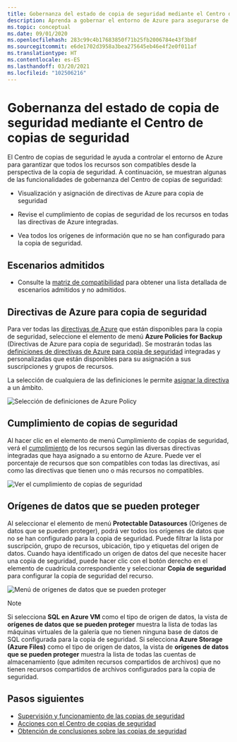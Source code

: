 ```yaml
---
title: Gobernanza del estado de copia de seguridad mediante el Centro de copias de seguridad
description: Aprenda a gobernar el entorno de Azure para asegurarse de que, desde la perspectiva de la copia de seguridad, todos los recursos son compatibles con el Centro de copias de seguridad.
ms.topic: conceptual
ms.date: 09/01/2020
ms.openlocfilehash: 283c99c4b17683850f71b25fb2006784e43f3b8f
ms.sourcegitcommit: e6de1702d3958a3bea275645eb46e4f2e0f011af
ms.translationtype: HT
ms.contentlocale: es-ES
ms.lasthandoff: 03/20/2021
ms.locfileid: "102506216"
---
```

# <a name="govern-your-backup-estate-using-backup-center"></a>Gobernanza del estado de copia de seguridad mediante el Centro de copias de seguridad

El Centro de copias de seguridad le ayuda a controlar el entorno de Azure para garantizar que todos los recursos son compatibles desde la perspectiva de la copia de seguridad. A continuación, se muestran algunas de las funcionalidades de gobernanza del Centro de copias de seguridad:

* Visualización y asignación de directivas de Azure para copia de seguridad

* Revise el cumplimiento de copias de seguridad de los recursos en todas las directivas de Azure integradas.

* Vea todos los orígenes de información que no se han configurado para la copia de seguridad.

## <a name="supported-scenarios"></a>Escenarios admitidos

* Consulte la [matriz de compatibilidad](backup-center-support-matrix.md) para obtener una lista detallada de escenarios admitidos y no admitidos.

## <a name="azure-policies-for-backup"></a>Directivas de Azure para copia de seguridad

Para ver todas las [directivas de Azure](../governance/policy/overview.md) que están disponibles para la copia de seguridad, seleccione el elemento de menú **Azure Policies for Backup** (Directivas de Azure para copia de seguridad). Se mostrarán todas las [definiciones de directivas de Azure para copia de seguridad](policy-reference.md) integradas y personalizadas que están disponibles para su asignación a sus suscripciones y grupos de recursos.

La selección de cualquiera de las definiciones le permite [asignar la directiva](../governance/policy/tutorials/create-and-manage.md#assign-a-policy) a un ámbito.

![Selección de definiciones de Azure Policy](./media/backup-center-govern-environment/azure-policy-definitions.png)

## <a name="backup-compliance"></a>Cumplimiento de copias de seguridad

Al hacer clic en el elemento de menú Cumplimiento de copias de seguridad, verá el [cumplimiento](../governance/policy/how-to/get-compliance-data.md) de los recursos según las diversas directivas integradas que haya asignado a su entorno de Azure. Puede ver el porcentaje de recursos que son compatibles con todas las directivas, así como las directivas que tienen uno o más recursos no compatibles.

![Ver el cumplimiento de copias de seguridad](./media/backup-center-govern-environment/azure-policy-compliance.png)

## <a name="protectable-datasources"></a>Orígenes de datos que se pueden proteger

Al seleccionar el elemento de menú **Protectable Datasources** (Orígenes de datos que se pueden proteger), podrá ver todos los orígenes de datos que no se han configurado para la copia de seguridad. Puede filtrar la lista por suscripción, grupo de recursos, ubicación, tipo y etiquetas del origen de datos. Cuando haya identificado un origen de datos del que necesite hacer una copia de seguridad, puede hacer clic con el botón derecho en el elemento de cuadrícula correspondiente y seleccionar **Copia de seguridad** para configurar la copia de seguridad del recurso.

![Menú de orígenes de datos que se pueden proteger](./media/backup-center-govern-environment/protectable-datasources.png)

> [!NOTE]
> Si selecciona **SQL en Azure VM** como el tipo de origen de datos, la vista de **orígenes de datos que se pueden proteger** muestra la lista de todas las máquinas virtuales de la galería que no tienen ninguna base de datos de SQL configurada para la copia de seguridad.
> Si selecciona **Azure Storage (Azure Files)** como el tipo de origen de datos, la vista de **orígenes de datos que se pueden proteger** muestra la lista de todas las cuentas de almacenamiento (que admiten recursos compartidos de archivos) que no tienen recursos compartidos de archivos configurados para la copia de seguridad.


## <a name="next-steps"></a>Pasos siguientes

* [Supervisión y funcionamiento de las copias de seguridad](backup-center-monitor-operate.md)
* [Acciones con el Centro de copias de seguridad](backup-center-actions.md)
* [Obtención de conclusiones sobre las copias de seguridad](backup-center-obtain-insights.md)